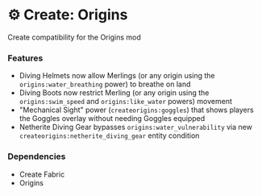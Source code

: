 # ⚙ Create: Origins

Create compatibility for the Origins mod

### Features
- Diving Helmets now allow Merlings (or any origin using the `origins:water_breathing` power) to breathe on land
- Diving Boots now restrict Merling (or any origin using the `origins:swim_speed` and `origins:like_water` powers) movement
- "Mechanical Sight" power (`createorigins:goggles`) that shows players the Goggles overlay without needing Goggles equipped
- Netherite Diving Gear bypasses `origins:water_vulnerability` via new `createorigins:netherite_diving_gear` entity condition

### Dependencies
- Create Fabric
- Origins
